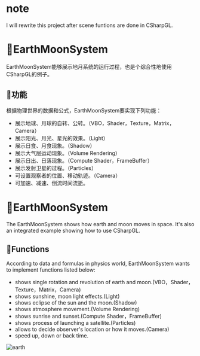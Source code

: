 ﻿# note
I will rewrite this project after scene funtions are done in CSharpGL.

# :telescope:EarthMoonSystem
EarthMoonSystem能够展示地月系统的运行过程，也是个综合性地使用CSharpGL的例子。
## :mushroom:功能
根据物理世界的数据和公式，EarthMoonSystem要实现下列功能：
* 展示地球、月球的自转、公转。（VBO，Shader，Texture，Matrix，Camera）
* 展示阳光、月光、星光的效果。（Light）
* 展示日食、月食现象。（Shadow）
* 展示大气层运动现象。（Volume Rendering）
* 展示日出、日落现象。（Compute Shader，FrameBuffer）
* 展示发射卫星的过程。（Particles）
* 可设置观察者的位置、移动轨迹。（Camera）
* 可加速、减速、倒流时间流逝。

# :telescope:EarthMoonSystem
The EarthMoonSystem shows how earth and moon moves in space. It's also an integrated example showing how to use CSharpGL.
## :mushroom:Functions
According to data and formulas in physics world, EarthMoonSystem wants to implement functions listed below:
* shows single rotation and revolution of earth and moon.(VBO，Shader，Texture，Matrix，Camera)
* shows sunshine, moon light effects.(Light)
* shows eclipse of the sun and the moon.(Shadow)
* shows atmosphere movement.(Volume Rendering)
* shows sunrise and sunset.(Compute Shader，FrameBuffer)
* shows process of launching a satellite.(Particles)
* allows to decide observer's location or how it moves.(Camera)
* speed up, down or back time.

![earth](https://github.com/bitzhuwei/CSharpGL/blob/gh-pages/images/CSharpGL/earth.gif?raw=true)